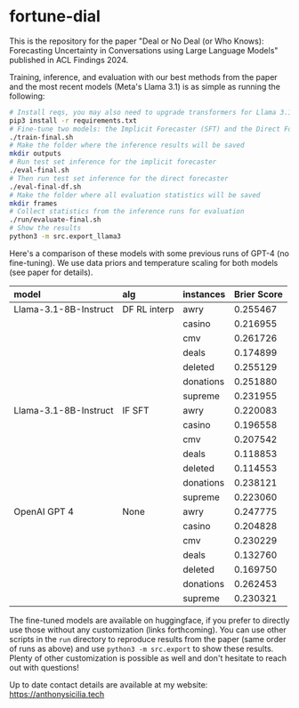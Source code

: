 # fortune-dial
This is the repository for the paper "Deal or No Deal (or Who Knows): Forecasting Uncertainty in Conversations using Large Language Models" published in ACL Findings 2024.

Training, inference, and evaluation with our best methods from the paper and the most recent models (Meta's Llama 3.1) is as simple as running the following:
```bash
# Install reqs, you may also need to upgrade transformers for Llama 3.1
pip3 install -r requirements.txt 
# Fine-tune two models: the Implicit Forecaster (SFT) and the Direct Forecaster (RL)
./train-final.sh
# Make the folder where the inference results will be saved
mkdir outputs
# Run test set inference for the implicit forecaster
./eval-final.sh
# Then run test set inference for the direct forecaster
./eval-final-df.sh
# Make the folder where all evaluation statistics will be saved
mkdir frames
# Collect statistics from the inference runs for evaluation
./run/evaluate-final.sh 
# Show the results
python3 -m src.export_llama3 
```

Here's a comparison of these models with some previous runs of GPT-4 (no fine-tuning). We use data priors and temperature scaling for both models (see paper for details).

| model                 | alg          | instances          | Brier Score        |
|:----------------------|:-------------|:-------------------|:----------|
|Llama-3.1-8B-Instruct  | DF RL interp | awry               | 0.255467  |
|                       |              | casino             | 0.216955  |
|                       |              | cmv                | 0.261726  |               
|                       |              | deals              | 0.174899  |
|                       |              | deleted            | 0.255129  |
|                       |              | donations          | 0.251880  |
|                       |              | supreme            | 0.231955  |
|Llama-3.1-8B-Instruct  | IF SFT       | awry               | 0.220083  |
|                       |              | casino             | 0.196558  |
|                       |              | cmv                | 0.207542  |               
|                       |              | deals              | 0.118853  |
|                       |              | deleted            | 0.114553  |
|                       |              | donations          | 0.238121  |
|                       |              | supreme            | 0.223060  |
|OpenAI GPT 4           | None         | awry               | 0.247775  |
|                       |              | casino             | 0.204828  |
|                       |              | cmv                | 0.230229  |               
|                       |              | deals              | 0.132760  |
|                       |              | deleted            | 0.169750  |
|                       |              | donations          | 0.262453  |
|                       |              | supreme            | 0.230321  |
 

The fine-tuned models are available on huggingface, if you prefer to directly use those without any customization (links forthcoming). You can use other scripts in the ```run``` directory to reproduce results from the paper (same order of runs as above) and use ```python3 -m src.export``` to show these results. Plenty of other customization is possible as well and don't hesitate to reach out with questions!

Up to date contact details are available at my website: https://anthonysicilia.tech